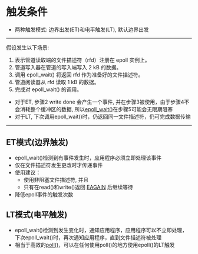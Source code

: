 #  触发条件

- 两种触发模式: 边界出发(ET)和电平触发(LT), 默认边界出发

***

假设发生以下场景:
  1. 表示管道读取端的文件描述符（rfd）注册在 epoll 实例上。
  2. 管道写入器在管道的写入端写入 2 kB 的数据。
  3. 调用 epoll_wait() 将返回 rfd 作为准备好的文件描述符。
  4. 管道阅读器从 rfd 读取 1 kB 的数据。
  5. 完成对 epoll_wait() 的调用。
  
- 对于ET, 步骤2 write done 会产生一个事件, 并在步骤3被使用，由于步骤4不会消耗整个缓冲区的数据, 所以[epoll_wait()](Linux_IO_API_epoll_wait().md)在步骤5可能会无限期阻塞
- 对于LT, 下次调用epoll_wait()时，仍返回同一文件描述符，仍可完成数据传输

***

## ET模式(边界触发) 

- epoll_wait()检测到有事件发生时，应用程序必须立即处理该事件
- 仅在文件描述符发生更改时才传递事件
- 使用建议：
  - 使用非阻塞文件描述符, 并且
  - 只有在read()和write()返回 [EAGAIN](errno.md) 后继续等待
- 降低epoll事件的触发次数

## LT模式(电平触发)

- epoll_wait()检测到发生变化时，通知应用程序，应用程序可以不立即处理，下次epoll_wait()时，再次通知应用程序，直到文件描述符被处理
- 相当于高效的[poll()](Linux_IO_API_poll().md)，可以在任何使用poll()的地方使用epoll()的LT触发

